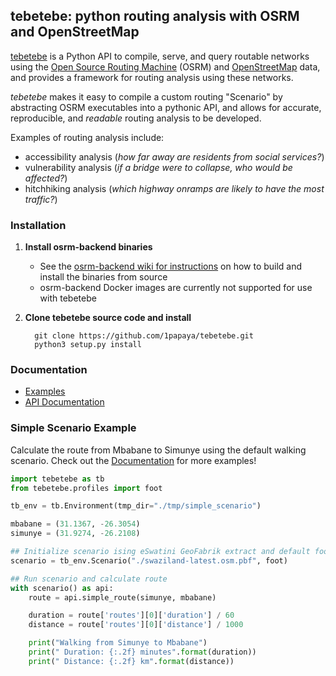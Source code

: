 ## tebetebe: python routing analysis with OSRM and OpenStreetMap

[tebetebe](https://github.com/1papaya/tebetebe) is a Python API to compile, serve, and query routable networks using the [Open Source Routing Machine](https://project-osrm.org) (OSRM) and [OpenStreetMap](https://openstreetmap.org) data, and provides a framework for routing analysis using these networks.

*tebetebe* makes it easy to compile a custom routing "Scenario" by abstracting OSRM executables into a pythonic API, and allows for accurate, reproducible, and *readable* routing analysis to be developed.

Examples of routing analysis include:
* accessibility analysis (*how far away are residents from social services?*)
* vulnerability analysis (*if a bridge were to collapse, who would be affected?*)
* hitchhiking analysis (*which highway onramps are likely to have the most traffic?*)

### Installation

1. **Install osrm-backend binaries**

   * See the [osrm-backend wiki for instructions](https://github.com/Project-OSRM/osrm-backend/wiki/Building-OSRM) on how to build and install the binaries from source
   * osrm-backend Docker images are currently not supported for use with tebetebe
   
2. **Clone tebetebe source code and install**

   ```shell
     git clone https://github.com/1papaya/tebetebe.git
     python3 setup.py install
   ```
   
### Documentation

* [Examples](https://1papaya.github.io/tebetebe/#examples)
* [API Documentation](https://1papaya.github.io/tebetebe/#api-documentation)
   
### Simple Scenario Example

Calculate the route from Mbabane to Simunye using the default walking scenario. Check out the [Documentation](https://1papaya.github.io/tebetebe) for more examples!

```python
import tebetebe as tb
from tebetebe.profiles import foot

tb_env = tb.Environment(tmp_dir="./tmp/simple_scenario")

mbabane = (31.1367, -26.3054)
simunye = (31.9274, -26.2108)

## Initialize scenario ising eSwatini GeoFabrik extract and default foot profile
scenario = tb_env.Scenario("./swaziland-latest.osm.pbf", foot)

## Run scenario and calculate route
with scenario() as api:
    route = api.simple_route(simunye, mbabane)

    duration = route['routes'][0]['duration'] / 60
    distance = route['routes'][0]['distance'] / 1000

    print("Walking from Simunye to Mbabane")
    print(" Duration: {:.2f} minutes".format(duration))
    print(" Distance: {:.2f} km".format(distance))
```
